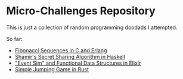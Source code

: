 # Micro-Challenges Repository

This is just a collection of random programming doodads I attempted.

So far:

* [Fibonacci Sequences in C and Erlang](/fibo)
* [Shamir's Secret Sharing Algorithm in Haskell](/shamir)
* ["Event Sim" and Functional Data Structures in Elixir](/event_sim_fds)
* [Simple Jumping Game in Rust](/badgame)

